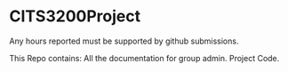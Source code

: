 # CITS3200Project

Any hours reported must be supported by github submissions.

This Repo contains:
All the documentation for group admin.
Project Code.
